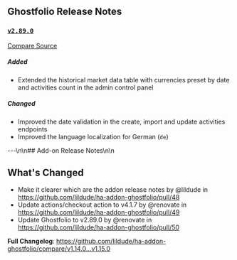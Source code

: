 ## Ghostfolio Release Notes

### [`v2.89.0`](https://togithub.com/ghostfolio/ghostfolio/blob/HEAD/CHANGELOG.md#2890---2024-06-14)

[Compare Source](https://togithub.com/ghostfolio/ghostfolio/compare/2.88.0...2.89.0)

##### Added

-   Extended the historical market data table with currencies preset by date and activities count in the admin control panel

##### Changed

-   Improved the date validation in the create, import and update activities endpoints
-   Improved the language localization for German (`de`)

---\n\n## Add-on Release Notes\n\n


## What's Changed
* Make it clearer which are the addon release notes by @lildude in https://github.com/lildude/ha-addon-ghostfolio/pull/48
* Update actions/checkout action to v4.1.7 by @renovate in https://github.com/lildude/ha-addon-ghostfolio/pull/49
* Update Ghostfolio to v2.89.0 by @renovate in https://github.com/lildude/ha-addon-ghostfolio/pull/50


**Full Changelog**: https://github.com/lildude/ha-addon-ghostfolio/compare/v1.14.0...v1.15.0
